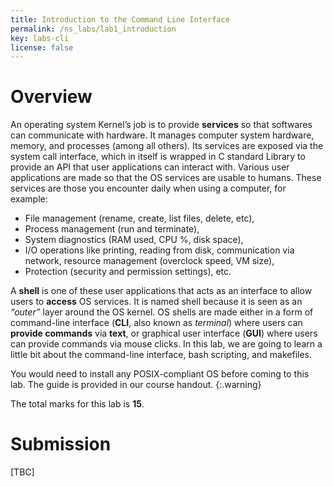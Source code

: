 ```yaml
---
title: Introduction to the Command Line Interface
permalink: /ns_labs/lab1_introduction
key: labs-cli
license: false
---
```

# Overview

An operating system Kernel’s job is to provide **services** so that softwares can communicate with hardware. It manages computer system hardware, memory, and processes (among all others).  Its services are exposed via the system call interface, which in itself is wrapped in C standard Library to provide an API that user applications can interact with. Various user applications are made so that the OS services are usable to humans. These services are those you encounter daily when using a computer, for example: 
* File management (rename, create, list files, delete, etc), 
* Process management (run and terminate), 
* System diagnostics (RAM used, CPU %, disk space), 
* I/O operations like printing, reading from disk, communication via network, resource management (overclock speed, VM size), 
* Protection (security and permission settings), etc. 


A **shell** is one of these user applications that acts as an interface to allow users to **access** OS services. It is named shell because it is seen as an *“outer”* layer around the OS kernel. OS shells are made either in a form of command-line interface (**CLI**, also known as *terminal*) where users can **provide commands** via **text**, or graphical user interface (**GUI**) where users can provide commands via mouse clicks. In this lab, we are going to learn a little bit about the command-line interface, bash scripting, and makefiles. 

You would need to install any POSIX-compliant OS before coming to this lab. The guide is provided in our course handout. 
{:.warning}

The total marks for this lab is **15**.

# Submission

[TBC]